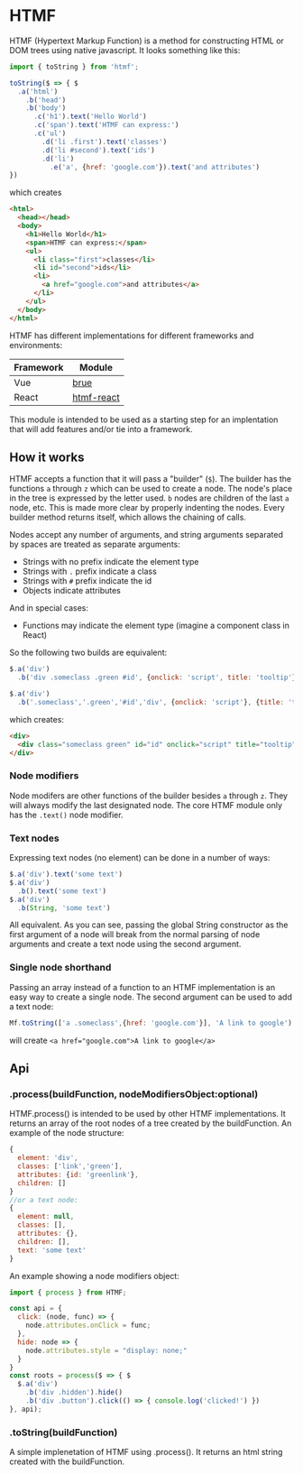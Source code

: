 # HTMF

HTMF (Hypertext Markup Function) is a method for constructing HTML or DOM trees using native javascript. It looks something like this:

```javascript
import { toString } from 'htmf';

toString($ => { $
  .a('html')
    .b('head')
    .b('body')
      .c('h1').text('Hello World')
      .c('span').text('HTMF can express:')
      .c('ul')
        .d('li .first').text('classes')
        .d('li #second').text('ids')
        .d('li')
          .e('a', {href: 'google.com'}).text('and attributes')
})
```
which creates
```html
<html>
  <head></head>
  <body>
    <h1>Hello World</h1>
    <span>HTMF can express:</span>
    <ul>
      <li class="first">classes</li>
      <li id="second">ids</li>
      <li>
        <a href="google.com">and attributes</a>
      </li>
    </ul>
  </body>
</html>

```
HTMF has different implementations for different frameworks and environments:

|Framework|Module|
|---|---|
| Vue | [brue](https://www.npmjs.com/package/brue) |
| React | [htmf-react](https://www.npmjs.com/package/htmf-react) |


This module is intended to be used as a starting step for an implentation that will add features and/or tie into a framework.

## How it works

HTMF accepts a function that it will pass a "builder" (``$``). The builder has the functions ``a`` through ``z`` which can be used to create a node. The node's place in the tree is expressed by the letter used. ``b`` nodes are children of the last ``a`` node, etc. This is made more clear by properly indenting the nodes. Every builder method returns itself, which allows the chaining of calls.

Nodes accept any number of arguments, and string arguments separated by spaces are treated as separate arguments:

- Strings with no prefix indicate the element type
- Strings with ``.`` prefix indicate a class
- Strings with ``#`` prefix indicate the id
- Objects indicate attributes

And in special cases:
- Functions may indicate the element type (imagine a component class in React)

So the following two builds are equivalent:
```javascript
$.a('div')
  .b('div .someclass .green #id', {onclick: 'script', title: 'tooltip'})
```
```javascript
$.a('div')
  .b('.someclass','.green','#id','div', {onclick: 'script'}, {title: 'tooltip'})
```
which creates:
```html
<div>
  <div class="someclass green" id="id" onclick="script" title="tooltip"></div>
</div>
```
### Node modifiers

Node modifers are other functions of the builder besides ``a`` through ``z``. They will always modify the last designated node. The core HTMF module only has the ``.text()`` node modifier. 

### Text nodes

Expressing text nodes (no element) can be done in a number of ways:
```javascript
$.a('div').text('some text')
$.a('div')
  .b().text('some text')
$.a('div')
  .b(String, 'some text')
```
All equivalent. As you can see, passing the global String constructor as the first argument of a node will break from the normal parsing of node arguments and create a text node using the second argument.

### Single node shorthand

Passing an array instead of a function to an HTMF implementation is an easy way to create a single node. The second argument can be used to add a text node:

```javascript
Mf.toString(['a .someclass',{href: 'google.com'}], 'A link to google')
```
will create ``<a href="google.com">A link to google</a>``

## Api

### .process(buildFunction, nodeModifiersObject:optional)

HTMF.process() is intended to be used by other HTMF implementations. It returns an array of the root nodes of a tree created by the buildFunction. An example of the node structure:

```javascript
{
  element: 'div',
  classes: ['link','green'],
  attributes: {id: 'greenlink'},
  children: []
}
//or a text node:
{
  element: null,
  classes: [],
  attributes: {},
  children: [],
  text: 'some text'
}
```
An example showing a node modifiers object:
```javascript
import { process } from HTMF;

const api = {
  click: (node, func) => {
    node.attributes.onClick = func;
  },
  hide: node => {
    node.attributes.style = "display: none;"
  }
}
const roots = process($ => { $
  $.a('div')
    .b('div .hidden').hide()
    .b('div .button').click(() => { console.log('clicked!') }) 
}, api);
```

### .toString(buildFunction) 

A simple implenetation of HTMF using .process(). It returns an html string created with the buildFunction.




